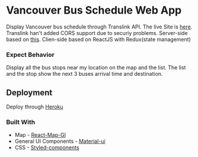 # Vancouver Bus Schedule Web App

Display Vancouver bus schedule through Translink API. The live Site is [here](https://vancouver-bus-schedule.herokuapp.com/).
Translink han't added CORS support due to securiy problems. Server-side based on [this](https://github.com/yeah568/simplebus-server).
Clien-side based on ReactJS with Redux(state management)

### Expect Behavior

Display all the bus stops near my location on the map and the list. The list and the stop show the next 3 buses arrival time and destination.

## Deployment

Deploy through [Heroku](https://www.heroku.com/)

### Built With

- Map - [React-Map-Gl](https://uber.github.io/react-map-gl/#/)
- General UI Components - [Material-ui](https://material-ui.com/)
- CSS - [Styled-components](https://github.com/styled-components/styled-components)
